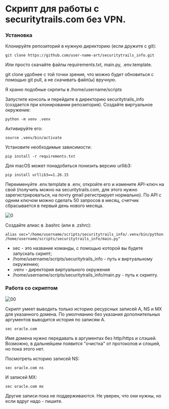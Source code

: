 # Скрипт для работы с securitytrails.com без VPN.

### Установка

Клонируйте репозиторий в нужную директорию (если дружите с git):

```
git clone https://github.com/user-name-art/securitytrails_info.git
```

Или просто скачайте файлы requirements.txt, main.py, .env.template.

git clone удобнее с той точки зрения, что можно будет обновиться с помощью git pull, а не скачивать файл(ы) вручную.

Я храню подобные скрпиты в /home/username/scripts

Запустите консоль и перейдите в директорию securitytrails_info (создается при клонировании репозитория). Создайте виртуальное окружение: 

```
python -m venv .venv
```

Активируйте его: 

```
source .venv/bin/activate
```

Установите необходимые зависимости: 

```
pip install -r requirements.txt
```

Для macOS может понадобиться понизить версию urllib3: 

```
pip install urllib3==1.26.15
```

Переименуйте .env.template в .env, откройте его и измените API-ключ на свой (получить можно на securitytrails.com, для этого нужно зарегистрироваться, на почту gmail регистрирует нормально). По API с одним ключом можно сделать 50 запросов в месяц, счетчик сбрасывается в первый день нового месяца.

![0](https://github.com/user-attachments/assets/a14bb112-8594-40c9-83d8-e094c9524656)

Создайте алиас в .bashrc (или в .zshrc):

```
alias sec="/home/username/scripts/securitytrails_info/.venv/bin/python /home/username/scripts/securitytrails_info/main.py"
```

* sec - это название команды, с помощью которой вы будете запускать скрипт;
* /home/username/scripts/securitytrails_info - путь к виртуальному окружению;
* .venv - директория виртуального окружения 
* /home/username/scripts/securitytrails_info/main.py - путь к скрипту.

### Работа со скриптом

![00](https://github.com/user-attachments/assets/b978eb44-16cc-43b1-9e8d-b73ffb04b34e)

Скрипт умеет выводить только историю ресурсных записей A, NS и MX для указанного домена. По умолчяанию без указания дополнительных аргументов выводится история по записям A.

```
sec oracle.com
```

Имя домена нужно передавать в аргументах без http/https и слэшей. Возможно, в дальнейшем появится "очистка" от протоколов и слэшей, но пока этого нет.

Посмотреть историю записей NS:

```
sec oracle.com ns
```

И записей MX:

```
sec oracle.com mx
```

Другие записи пока не поддерживаются. Не уверен, что они нужны, но если вдруг надо - пишите. 
